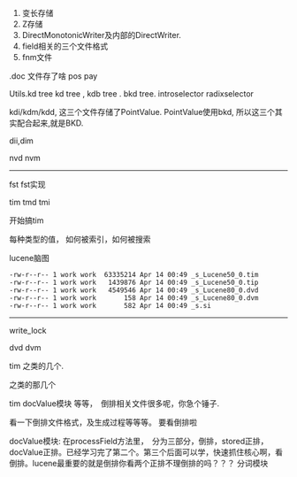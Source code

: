 



1. 变长存储
2. Z存储
3. DirectMonotonicWriter及内部的DirectWriter.
4. field相关的三个文件格式
5. fnm文件


.doc 文件存了啥
pos
pay

Utils.kd tree
kd tree , kdb tree . bkd tree. 
introselector
radixselector

kdi/kdm/kdd, 这三个文件存储了PointValue. PointValue使用bkd, 所以这三个其实配合起来,就是BKD.

dii,dim

nvd
nvm

---

fst
fst实现

tim
tmd
tmi

开始搞tim

每种类型的值， 如何被索引，如何被搜索


lucene脑图

```text 
-rw-r--r-- 1 work work  63335214 Apr 14 00:49 _s_Lucene50_0.tim
-rw-r--r-- 1 work work   1439876 Apr 14 00:49 _s_Lucene50_0.tip
-rw-r--r-- 1 work work   4549546 Apr 14 00:49 _s_Lucene80_0.dvd
-rw-r--r-- 1 work work       158 Apr 14 00:49 _s_Lucene80_0.dvm
-rw-r--r-- 1 work work       582 Apr 14 00:49 _s.si
```

---

write_lock

dvd
dvm

tim
之类的几个.



之类的那几个

tim
docValue模块
等等，　倒排相关文件很多呢，你急个锤子.


看一下倒排文件格式，及生成过程等等等。 要看倒排啦

docValue模块: 在processField方法里，　分为三部分，倒排，stored正排，docValue正排。已经学习完了第二个。第三个后面可以学，快速抓住核心啊，看倒排。lucene最重要的就是倒排你看两个正排不理倒排的吗？？？
分词模块
